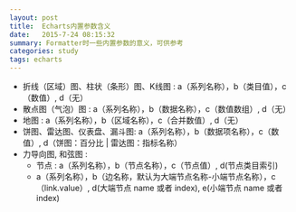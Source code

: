 ```yaml
---
layout: post
title:  Echarts内置参数含义
date:   2015-7-24 08:15:32
summary: Formatter时一些内置参数的意义，可供参考
categories: study
tags: echarts
---
```


- 折线（区域）图、柱状（条形）图、K线图 : a（系列名称），b（类目值），c（数值）, d（无）
- 散点图（气泡）图 : a（系列名称），b（数据名称），c（数值数组）, d（无）
- 地图 : a（系列名称），b（区域名称），c（合并数值）, d（无）
- 饼图、雷达图、仪表盘、漏斗图: a（系列名称），b（数据项名称），c（数值）, d（饼图：百分比 | 雷达图：指标名称）
- 力导向图, 和弦图 :
	- 节点 : a（系列名称），b（节点名称），c（节点值）, d(节点类目索引)
	- a（系列名称），b（边名称，默认为大端节点名称-小端节点名称），c（link.value）, d(大端节点 name 或者 index), e(小端节点 name 或者 index)